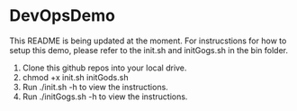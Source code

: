 # DevOpsDemo
This README is being updated at the moment. 
For instrucstions for how to setup this demo, please refer to the init.sh and initGogs.sh in the bin folder. 

1. Clone this github repos into your local drive.
2. chmod +x init.sh initGods.sh
3. Run ./init.sh -h to view the instructions.
4. Run ./initGogs.sh -h to view the instructions.
